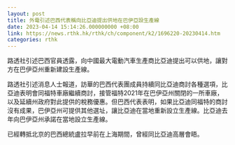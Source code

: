 ```yaml
---
layout: post
title: 外電引述巴西代表稱向比亞迪提出供地在巴伊亞設生產線
date: 2023-04-14 15:14:26.000000000 +08:00
link: https://news.rthk.hk/rthk/ch/component/k2/1696220-20230414.htm
categories: rthk
---
```


路透社引述巴西官員透露，向中國最大電動汽車生產商比亞迪提出可以供地，讓對方在巴伊亞州重新建設生產線。

路透社引述消息人士報道，訪華的巴西代表團成員持續同比亞迪商討各種選項，比亞迪表明會同福特車廠繼續商討，接管福特2021年在巴伊亞州關閉的一所車廠，以及延續州政府對此提供的稅務優惠。但巴西代表表明，如果比亞迪同福特的商討沒有成果，巴伊亞州可提供其他選址，讓比亞迪在當地重新設立生產線。比亞迪去年向巴伊亞州承諾在當地設立生產線。

已經轉抵北京的巴西總統盧拉早前在上海期間，曾經同比亞迪高層會晤。
